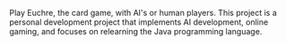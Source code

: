 Play Euchre, the card game, with AI's or human players.  This project is a personal development project that implements AI development, online gaming, and focuses on relearning the Java programming language.